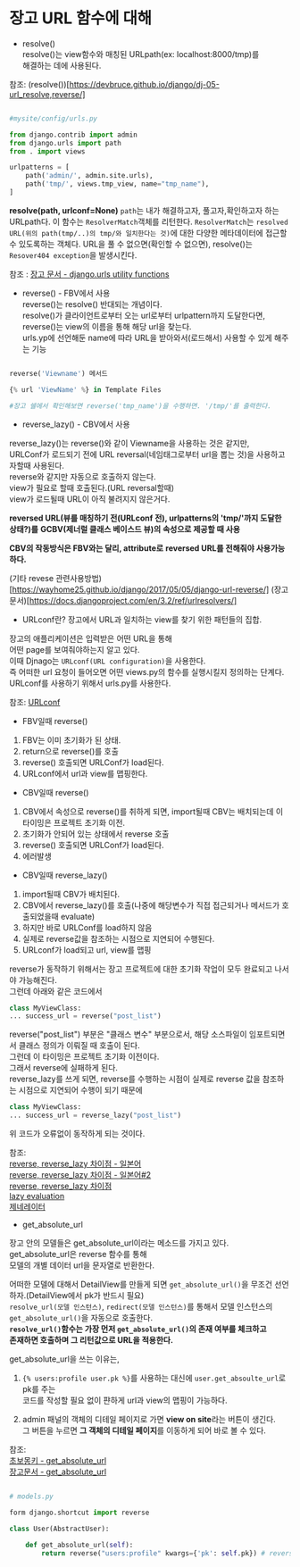 # 장고 URL 함수에 대해

- resolve()  
  resolve()는 view함수와 매칭된 URLpath(ex: localhost:8000/tmp)를  
  해결하는 데에 사용된다.

참조: (resolve())[https://devbruce.github.io/django/dj-05-url_resolve,reverse/]

```python

#mysite/config/urls.py

from django.contrib import admin
from django.urls import path
from . import views

urlpatterns = [
    path('admin/', admin.site.urls),
    path('tmp/', views.tmp_view, name="tmp_name"),
]
```

**resolve(path, urlconf=None)**
`path`는 내가 해결하고자, 풀고자,확인하고자 하는 URLpath다.
이 함수는 `ResolverMatch`객체를 리턴한다.
`ResolverMatch`는 `resolved URL(위의 path(tmp/..)의 tmp/와 일치한다는 것)`에 대한 다양한 메타데이터에 접근할 수 있도록하는 객체다.
URL을 풀 수 없으면(확인할 수 없으면), resolve()는 `Resover404 exception`을 발생시킨다.

참조 : [장고 문서 - django.urls utility functions](https://docs.djangoproject.com/en/3.2/ref/urlresolvers/)

- reverse() - FBV에서 사용  
  reverse()는 resolve() 반대되는 개념이다.  
  resolve()가 클라이언트로부터 오는 url로부터
  urlpattern까지 도달한다면,  
  reverse()는 view의 이름을 통해 해당 url을 찾는다.  
  urls.yp에 선언해둔 name에 따라 URL을 받아와서(로드해서) 사용할 수 있게 해주는 기능

```python

reverse('Viewname') 메서드

{% url 'ViewName' %} in Template Files

#장고 쉘에서 확인해보면 reverse('tmp_name')을 수행하면. '/tmp/'를 출력한다.

```

- reverse_lazy() - CBV에서 사용

reverse_lazy()는 reverse()와 같이 Viewname을 사용하는 것은 같지만,  
URLConf가 로드되기 전에 URL reversal(네임태그로부터 url을 뽑는 것)을 사용하고자할때 사용된다.  
reverse와 같지만 자동으로 호출하지 않는다.  
view가 필요로 할때 호출된다.(URL reversal할때)  
view가 로드될때 URL이 아직 불려지지 않은거다.

**reversed URL(뷰를 매칭하기 전(URLconf 전), urlpatterns의 'tmp/'까지 도달한 상태?)를**
**GCBV(제너럴 클래스 베이스드 뷰)의 속성으로 제공할 때 사용**

**CBV의 작동방식은 FBV와는 달리, attribute로**
**reversed URL를 전해줘야 사용가능하다.**

(기타 revese 관련사용방법)[https://wayhome25.github.io/django/2017/05/05/django-url-reverse/]
(장고 문서)[https://docs.djangoproject.com/en/3.2/ref/urlresolvers/]



- URLconf란?
  장고에서 URL과 일치하는 view를 찾기 위한 패턴들의 집합.

장고의 애플리케이션은 입력받은 어떤 URL을 통해  
어떤 page를 보여줘야하는지 알고 있다.  
이때 Djnago는 `URLconf(URL configuration)`을 사용한다.  
즉 어떠한 url 요청이 들어오면 어떤 views.py의 함수를 실행시킬지 정의하는 단계다.  
URLconf를 사용하기 위해서 urls.py를 사용한다.

참조: [URLconf](https://sangjeong1011.tistory.com/23)

- FBV일때 reverse()

1. FBV는 이미 초기화가 된 상태.
2. return으로 reverse()를 호출
3. reverse() 호출되면 URLConf가 load된다.
4. URLconf에서 url과 view를 맵핑한다.

- CBV일때 reverse()

1. CBV에서 속성으로 reverse()를 취하게 되면, import될때 CBV는 배치되는데 이 타이밍은 프로젝트 초기화 이전.
2. 초기화가 안되어 있는 상태에서 reverse 호출
3. reverse() 호출되면 URLConf가 load된다.
4. 에러발생

- CBV일때 reverse_lazy()

1. import될때 CBV가 배치된다.
2. CBV에서 reverse_lazy()를 호출(나중에 해당변수가 직접 접근되거나 메서드가 호출되었을때 evaluate)
3. 하지만 바로 URLConf를 load하지 않음
4. 실제로 reverse값을 참조하는 시점으로 지연되어 수행된다.
5. URLconf가 load되고 url, view를 맵핑

reverse가 동작하기 위해서는 장고 프로젝트에 대한 초기화 작업이 모두 완료되고 나서야 가능해진다.  
그런데 아래와 같은 코드에서

```python
class MyViewClass:
... success_url = reverse("post_list")
```

reverse("post_list") 부분은 "클래스 변수" 부분으로서, 해당 소스파일이 임포트되면서 클래스 정의가 이뤄질 때 호출이 된다.  
그런데 이 타이밍은 프로젝트 초기화 이전이다.  
그래서 reverse에 실패하게 된다.  
reverse_lazy를 쓰게 되면, reverse를 수행하는 시점이 실제로 reverse 값을 참조하는 시점으로 지연되어 수행이 되기 때문에

```python
class MyViewClass:
... success_url = reverse_lazy("post_list")
```

위 코드가 오류없이 동작하게 되는 것이다.

참조:  
[reverse, reverse_lazy 차이점 - 일본어](https://as-chapa.hatenablog.com/entry/django-render)  
[reverse, reverse_lazy 차이점 - 일본어#2](https://btj0.com/blog/django/success_url-get_success_url-reverse-reverse_lazy/)  
[reverse, reverse_lazy 차이점](https://my-repo.tistory.com/29)  
[lazy evaluation](https://velog.io/@kho5420/python-lazy-evaluation-%ec%9d%b4%eb%9e%80)  
[제네레이터](https://itholic.github.io/python-generator/)


- get_absolute_url

장고 안의 모델들은 get_absolute_url이라는 메소드를 가지고 있다.  
get_absolute_url은 reverse 함수를 통해  
모델의 개별 데이터 url을 문자열로 반환한다.  

어떠한 모델에 대해서 DetailView를 만들게 되면 `get_absolute_url()`을 무조건 선언하자.(DetailView에서 pk가 반드시 필요)  
`resolve_url(모델 인스턴스)`, `redirect(모델 인스턴스)`를 통해서 모델 인스턴스의 `get_absolute_url()`을 자동으로 호출한다.  
**`resolve_url()`함수는 가장 먼저 `get_absolute_url()`의 존재 여부를 체크하고**  
**존재하면 호출하며 그 리턴값으로 URL을 적용한다.**


get_absolute_url을 쓰는 이유는,  
1. `{% users:profile user.pk %}`를 사용하는 대신에 `user.get_absoulte_url`로 pk를 주는  
 코드를 작성할 필요 없이 퍈하게 url과 view의 맵핑이 가능하다.  


2. admin 패널의 객체의 디테일 페이지로 가면 **view on site**라는 버튼이 생긴다.  
그 버튼을 누르면 **그 객체의 디테일 페이지**를 이동하게 되어 바로 볼 수 있다. 

참조:  
[초보몽키 - get_absolute_url](https://wayhome25.github.io/django/2017/05/05/django-url-reverse/)  
[장고문서 - get_absolute_url](https://docs.djangoproject.com/en/3.2/ref/models/instances/#django.db.models.Model.get_absolute_url)

```python

# models.py

form django.shortcut import reverse

class User(AbstractUser):

    def get_absolute_url(self):
        return reverse("users:profile" kwargs={'pk': self.pk}) # reverse니까 안에는 앱 네임이 들어가야한다. 

```